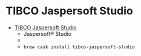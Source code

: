 # TIBCO Jaspersoft Studio
- [TIBCO Jaspersoft Studio](https://community.jaspersoft.com/project/jaspersoft-studio)
  -  Jaspersoft® Studio
  - 
  - `brew cask install tibco-jaspersoft-studio`
